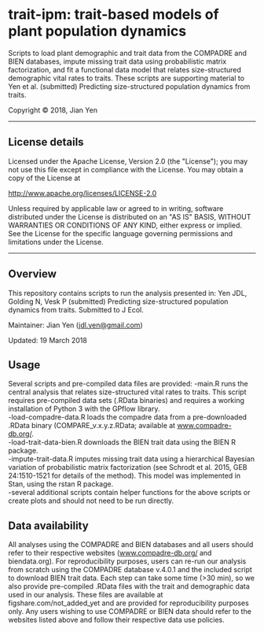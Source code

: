 # trait-ipm: trait-based models of plant population dynamics 
Scripts to load plant demographic and trait data from the COMPADRE and BIEN databases, impute missing trait data using probabilistic matrix factorization, and fit a functional data model that relates size-structured demographic vital rates to traits. These scripts are supporting material to Yen et al. (submitted) Predicting size-structured population dynamics from traits.

Copyright &copy; 2018, Jian Yen

*****

## License details
Licensed under the Apache License, Version 2.0 (the "License");
you may not use this file except in compliance with the License.
You may obtain a copy of the License at

  http://www.apache.org/licenses/LICENSE-2.0

Unless required by applicable law or agreed to in writing, software
distributed under the License is distributed on an "AS IS" BASIS,
WITHOUT WARRANTIES OR CONDITIONS OF ANY KIND, either express or implied.
See the License for the specific language governing permissions and
limitations under the License.

*****

## Overview
This repository contains scripts to run the analysis presented in:
Yen JDL, Golding N, Vesk P (submitted) Predicting size-structured population dynamics from traits. Submitted to J Ecol.

Maintainer: Jian Yen (jdl.yen@gmail.com)

Updated: 19 March 2018

## Usage
Several scripts and pre-compiled data files are provided:
-main.R runs the central analysis that relates size-structured vital rates to traits. This script requires pre-compiled data sets (.RData binaries) and requires a working installation of Python 3 with the GPflow library.  
-load-compadre-data.R loads the compadre data from a pre-downloaded .RData binary (COMPARE_v.x.y.z.RData; available at www.compadre-db.org/.  
-load-trait-data-bien.R downloads the BIEN trait data using the BIEN R package.  
-impute-trait-data.R imputes missing trait data using a hierarchical Bayesian variation of probabilistic matrix factorization (see Schrodt et al. 2015, GEB 24:1510-1521 for details of the method). This model was implemented in Stan, using the rstan R package.  
-several additional scripts contain helper functions for the above scripts or create plots and should not need to be run directly.  

## Data availability
All analyses using the COMPADRE and BIEN databases and all users should refer to their respective websites (www.compadre-db.org/ and biendata.org). For reproducibility purposes, users can re-run our analysis from scratch using the COMPADRE database v.4.0.1 and the included script to download BIEN trait data. Each step can take some time (>30 min), so we also provide pre-compiled .RData files with the trait and demographic data used in our analysis. These files are available at figshare.com/not_added_yet and are provided for reproducibility purposes only. Any users wishing to use COMPADRE or BIEN data should refer to the websites listed above and follow their respective data use policies.

